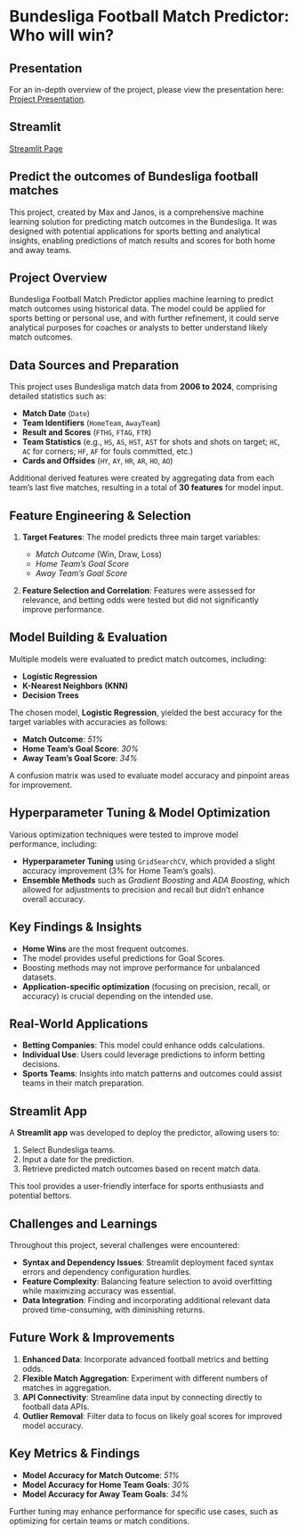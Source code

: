 # Bundesliga Football Match Predictor: Who will win?

## Presentation

For an in-depth overview of the project, please view the presentation here: [Project Presentation](https://docs.google.com/presentation/d/1f4JAwq7Ns71cGdPBv8MNw0RQxHTA0gkFuH8jvnzXr0g/edit?usp=sharing).

## Streamlit

[Streamlit Page](https://bundesligamatchpredictor.streamlit.app/)

## Predict the outcomes of Bundesliga football matches

This project, created by Max and Janos, is a comprehensive machine learning solution for predicting match outcomes in the Bundesliga. It was designed with potential applications for sports betting and analytical insights, enabling predictions of match results and scores for both home and away teams.

## Project Overview

Bundesliga Football Match Predictor applies machine learning to predict match outcomes using historical data. The model could be applied for sports betting or personal use, and with further refinement, it could serve analytical purposes for coaches or analysts to better understand likely match outcomes.

## Data Sources and Preparation

This project uses Bundesliga match data from **2006 to 2024**, comprising detailed statistics such as:
- **Match Date** (`Date`)
- **Team Identifiers** (`HomeTeam`, `AwayTeam`)
- **Result and Scores** (`FTHG`, `FTAG`, `FTR`)
- **Team Statistics** (e.g., `HS`, `AS`, `HST`, `AST` for shots and shots on target; `HC`, `AC` for corners; `HF`, `AF` for fouls committed, etc.)
- **Cards and Offsides** (`HY`, `AY`, `HR`, `AR`, `HO`, `AO`)

Additional derived features were created by aggregating data from each team’s last five matches, resulting in a total of **30 features** for model input.

## Feature Engineering & Selection

1. **Target Features**: The model predicts three main target variables:
   - *Match Outcome* (Win, Draw, Loss)
   - *Home Team’s Goal Score*
   - *Away Team’s Goal Score*

2. **Feature Selection and Correlation**: Features were assessed for relevance, and betting odds were tested but did not significantly improve performance.

## Model Building & Evaluation

Multiple models were evaluated to predict match outcomes, including:
- **Logistic Regression**
- **K-Nearest Neighbors (KNN)**
- **Decision Trees**

The chosen model, **Logistic Regression**, yielded the best accuracy for the target variables with accuracies as follows:
- **Match Outcome**: *51%*
- **Home Team’s Goal Score**: *30%*
- **Away Team’s Goal Score**: *34%*

A confusion matrix was used to evaluate model accuracy and pinpoint areas for improvement.

## Hyperparameter Tuning & Model Optimization

Various optimization techniques were tested to improve model performance, including:
- **Hyperparameter Tuning** using `GridSearchCV`, which provided a slight accuracy improvement (3% for Home Team’s goals).
- **Ensemble Methods** such as *Gradient Boosting* and *ADA Boosting*, which allowed for adjustments to precision and recall but didn’t enhance overall accuracy.

## Key Findings & Insights

- **Home Wins** are the most frequent outcomes.
- The model provides useful predictions for Goal Scores.
- Boosting methods may not improve performance for unbalanced datasets.
- **Application-specific optimization** (focusing on precision, recall, or accuracy) is crucial depending on the intended use.

## Real-World Applications

- **Betting Companies**: This model could enhance odds calculations.
- **Individual Use**: Users could leverage predictions to inform betting decisions.
- **Sports Teams**: Insights into match patterns and outcomes could assist teams in their match preparation.

## Streamlit App

A **Streamlit app** was developed to deploy the predictor, allowing users to:
1. Select Bundesliga teams.
2. Input a date for the prediction.
3. Retrieve predicted match outcomes based on recent match data.

This tool provides a user-friendly interface for sports enthusiasts and potential bettors.

## Challenges and Learnings

Throughout this project, several challenges were encountered:
- **Syntax and Dependency Issues**: Streamlit deployment faced syntax errors and dependency configuration hurdles.
- **Feature Complexity**: Balancing feature selection to avoid overfitting while maximizing accuracy was essential.
- **Data Integration**: Finding and incorporating additional relevant data proved time-consuming, with diminishing returns.

## Future Work & Improvements

1. **Enhanced Data**: Incorporate advanced football metrics and betting odds.
2. **Flexible Match Aggregation**: Experiment with different numbers of matches in aggregation.
3. **API Connectivity**: Streamline data input by connecting directly to football data APIs.
4. **Outlier Removal**: Filter data to focus on likely goal scores for improved model accuracy.

## Key Metrics & Findings

- **Model Accuracy for Match Outcome**: *51%*
- **Model Accuracy for Home Team Goals**: *30%*
- **Model Accuracy for Away Team Goals**: *34%*

Further tuning may enhance performance for specific use cases, such as optimizing for certain teams or match conditions.

